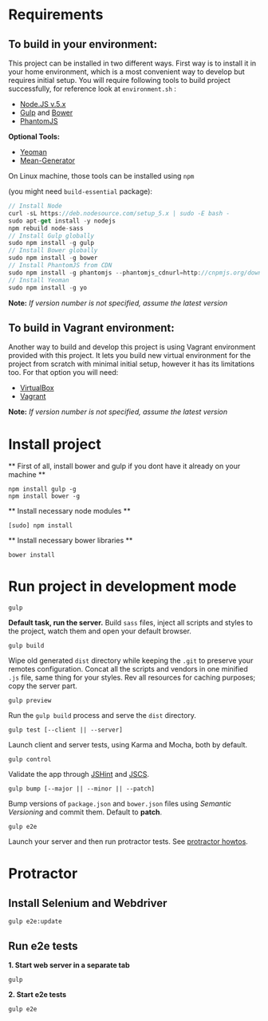 
# Requirements

## To build in your environment:

This project can be installed in two different ways. First way is to install it in your
home environment, which is a most convenient way to develop but requires initial setup.
You will require following tools to build project successfully, for reference look at ```environment.sh``` :

- [Node.JS v.5.x](https://nodejs.org/en/)
- [Gulp](http://gulpjs.com/) and [Bower](http://bower.io/)
- [PhantomJS](http://phantomjs.org/)

**Optional Tools:**

- [Yeoman](http://yeoman.io/)
- [Mean-Generator](https://github.com/camomiles/mean-generator)

On Linux machine, those tools can be installed using ```npm```

(you might need ```build-essential``` package):

```javascript
// Install Node
curl -sL https://deb.nodesource.com/setup_5.x | sudo -E bash -
sudo apt-get install -y nodejs
npm rebuild node-sass
// Install Gulp globally
sudo npm install -g gulp
// Install Bower globally
sudo npm install -g bower
// Install PhantomJS from CDN
sudo npm install -g phantomjs --phantomjs_cdnurl=http://cnpmjs.org/downloads
// Install Yeoman
sudo npm install -g yo
```

**Note:**
*If version number is not specified, assume the latest version*

## To build in Vagrant environment:

Another way to build and develop this project is using Vagrant environment provided with
this project. It lets you build new virtual environment for the project from scratch with
minimal initial setup, however it has its limitations too. For that option you will need:

- [VirtualBox](https://www.virtualbox.org/)
- [Vagrant](https://www.vagrantup.com/)


**Note:**
*If version number is not specified, assume the latest version*


# Install project

** First of all, install bower and gulp if you dont have it already on your machine **

    npm install gulp -g 
    npm install bower -g
    
** Install necessary node modules **

    [sudo] npm install

** Install necessary bower libraries **

    bower install

# Run project in development mode

    gulp

**Default task, run the server.** Build `sass` files, inject all scripts and styles to the project, watch them and open your default browser.

    gulp build

Wipe old generated `dist` directory while keeping the `.git` to preserve your remotes configuration. Concat all the scripts and vendors in one minified `.js` file, same thing for your styles. Rev all resources for caching purposes; copy the server part.

    gulp preview

Run the `gulp build` process and serve the `dist` directory.

    gulp test [--client || --server]

Launch client and server tests, using Karma and Mocha, both by default.

    gulp control

Validate the app through [JSHint](http://jshint.com/) and [JSCS](http://jscs.info/).

    gulp bump [--major || --minor || --patch]

Bump versions of `package.json` and `bower.json` files using *Semantic Versioning* and commit them. Default to **patch**.

    gulp e2e

Launch your server and then run protractor tests. See [protractor howtos](https://github.com/42Zavattas/generator-bangular#protractor).


# Protractor

## Install Selenium and Webdriver ##

    gulp e2e:update

## Run e2e tests ##

**1. Start web server in a separate tab**
	
	gulp

**2. Start e2e tests**

	gulp e2e
